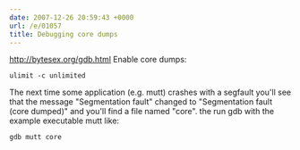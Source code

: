 ```yaml
---
date: 2007-12-26 20:59:43 +0000
url: /e/01057
title: Debugging core dumps
---
```


http://bytesex.org/gdb.html
Enable core dumps:

	ulimit -c unlimited
The next time some application (e.g. mutt) crashes with a segfault you'll see that the message "Segmentation fault" changed to "Segmentation fault (core dumped)" and you'll find a file named "core".
the run gdb with the example executable mutt like:

	gdb mutt core
